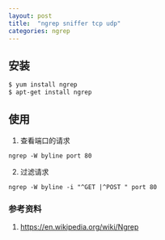 ```yaml
---
layout: post
title:  "ngrep sniffer tcp udp"
categories: ngrep
---
```


## 安装

```bash
$ yum install ngrep
$ apt-get install ngrep
```

## 使用

1. 查看端口的请求

`ngrep -W byline port 80`

2. 过滤请求

`ngrep -W byline -i "^GET |^POST " port 80`


### 参考资料
1. https://en.wikipedia.org/wiki/Ngrep
